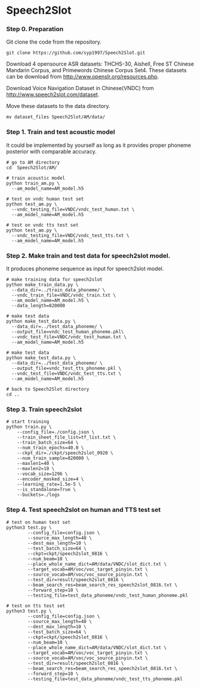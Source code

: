 # Speech2Slot

### Step 0. Preparation

Git clone the code from the repository.

```
git clone https://github.com/syp1997/Speech2Slot.git
```

Download 4 opensource ASR datasets: THCHS-30, Aishell, Free ST Chinese Mandarin Corpus, and Primewords Chinese Corpus Set4. These datasets can be download from http://www.openslr.org/resources.php.

Download Voice Navigation Dataset in Chinese(VNDC) from http://www.speech2slot.com/dataset.

Move these datasets to the data directory.

```shell
mv dataset_files Speech2Slot/AM/data/
```

### Step 1. Train and test acoustic model

It could be implemented by yourself as long as it provides proper phoneme posterior with comparable accuracy.

```shell
# go to AM directory
cd  Speech2Slot/AM/

# train acoustic model
python train_am.py \
  --am_model_name=AM_model.h5

# test on vndc human test set
python test_am.py \
  --vndc_testing_file=VNDC/vndc_test_human.txt \
  --am_model_name=AM_model.h5
  
# test on vndc tts test set
python test_am.py \
  --vndc_testing_file=VNDC/vndc_test_tts.txt \
  --am_model_name=AM_model.h5
```

### Step 2. Make train and test data for speech2slot model.

It produces phoneme sequence as input for speech2slot model.

```shell
# make training data for speech2slot
python make_train_data.py \
  --data_dir=../train_data_phoneme/ \
  --vndc_train_file=VNDC/vndc_train.txt \
  --am_model_name=AM_model.h5 \
  --data_length=820000
  
# make test data
python make_test_data.py \
  --data_dir=../test_data_phoneme/ \
  --output_file=vndc_test_human_phoneme.pkl\
  --vndc_test_file=VNDC/vndc_test_human.txt \
  --am_model_name=AM_model.h5
  
# make test data
python make_test_data.py \
  --data_dir=../test_data_phoneme/ \
  --output_file=vndc_test_tts_phoneme.pkl \
  --vndc_test_file=VNDC/vndc_test_tts.txt \
  --am_model_name=AM_model.h5
  
# back to Speech2Slot directory
cd ..
```

### Step 3. Train speech2slot

```shell
# start training
python train.py \
    --config_file=./config.json \
    --train_sheet_file_list=tf_list.txt \
    --train_batch_size=64 \
    --num_train_epochs=40.0 \
    --ckpt_dir=./ckpt/speech2slot_0920 \
    --num_train_sample=820000 \
    --maxlen1=40 \
    --maxlen2=10 \
    --vocab_size=1296 \
    --encoder_masked_size=4 \
    --learning_rate=1.5e-5 \
    --is_standalone=True \
    --buckets=./logs
```

### Step 4. Test speech2slot on human and TTS test set

```shell
# test on human test set
python3 test.py \
        --config_file=config.json \
        --source_max_length=40 \
        --dest_max_length=10 \
        --test_batch_size=64 \
        --ckpt=ckpt/speech2slot_0816 \
        --num_beam=10 \
        --place_whole_name_dict=AM/data/VNDC/slot_dict.txt \
        --target_vocab=AM/voc/voc_target_pinyin.txt \
        --source_vocab=AM/voc/voc_source_pinyin.txt \
        --test_dir=result/speech2slot_0816 \
        --beam_search_res=beam_search_res_speech2slot_0816.txt \
        --forward_step=10 \
        --testing_file=test_data_phoneme/vndc_test_human_phoneme.pkl

# test on tts test set
python3 test.py \
        --config_file=config.json \
        --source_max_length=40 \
        --dest_max_length=10 \
        --test_batch_size=64 \
        --ckpt=ckpt/speech2slot_0816 \
        --num_beam=10 \
        --place_whole_name_dict=AM/data/VNDC/slot_dict.txt \
        --target_vocab=AM/voc/voc_target_pinyin.txt \
        --source_vocab=AM/voc/voc_source_pinyin.txt \
        --test_dir=result/speech2slot_0816 \
        --beam_search_res=beam_search_res_speech2slot_0816.txt \
        --forward_step=10 \
        --testing_file=test_data_phoneme/vndc_test_tts_phoneme.pkl
```

